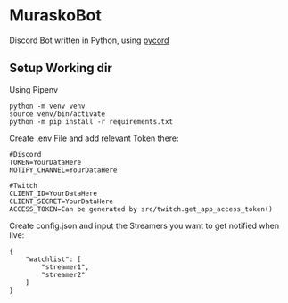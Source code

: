# MuraskoBot
Discord Bot written in Python, using [pycord](https://github.com/Pycord-Development/pycord)

## Setup Working dir
Using Pipenv
```
python -m venv venv
source venv/bin/activate
python -m pip install -r requirements.txt
```

Create .env File and add relevant Token there:
```
#Discord
TOKEN=YourDataHere
NOTIFY_CHANNEL=YourDataHere

#Twitch
CLIENT_ID=YourDataHere
CLIENT_SECRET=YourDataHere
ACCESS_TOKEN=Can be generated by src/twitch.get_app_access_token()
```

Create config.json and input the Streamers you want to get notified when live:
```
{
    "watchlist": [
        "streamer1",
        "streamer2"
    ]
}
```